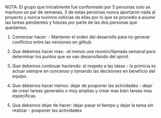 NOTA: El grupo que inicialmente fue conformado por 5 personas solo se mantuvo un par de semanas, 3 de estas personas nunca aportaron nada al proyecto y nunca tuvimos noticias de ellas por lo que se procedio a asumir las tareas pendientes y futuras por parte de las dos personas que quedamos.


1. Comenzar hacer: -      Mantener el orden del desarrollo para no generar conflictos entre las versiones en github.

2. Que debemos hacer mas:  -al menos una reunion/llamada semanal para determinar los puntos que se van desarrollando del sprint.

3. Que debemos continuar haciendo: el respeto a las ideas -   la primicia es  actuar siempre en concenso y tomando las decisiones en beneficio del equipo.

4. Que debemos hacer menos: dejar de posponer las actividades -  dejar de crear  tareas generales  o muy amplias y crear mas bien tareas mas especificas.

5. Que debemos dejar de hacer: dejar pasar el tiempo y dejar la tarea sin realizar   -   posponer las actividades
